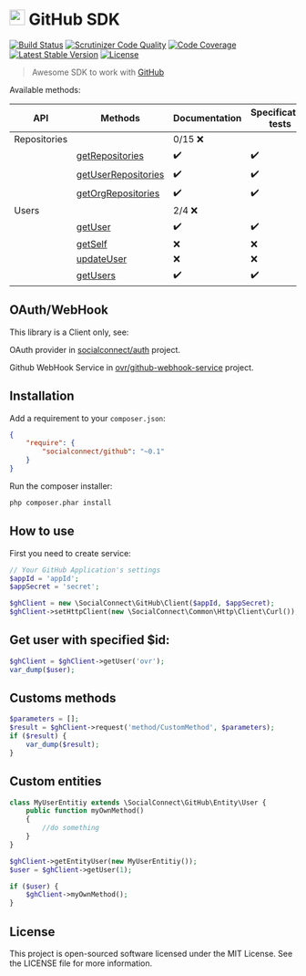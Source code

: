 # <img src="https://socialconnect.github.io/assets/icons/mark-github.svg" width="27"> GitHub SDK
[![Build Status](https://travis-ci.org/SocialConnect/github.svg)](https://travis-ci.org/SocialConnect/github)
[![Scrutinizer Code Quality](https://scrutinizer-ci.com/g/SocialConnect/github/badges/quality-score.png?b=master)](https://scrutinizer-ci.com/g/SocialConnect/github/?branch=master)
[![Code Coverage](https://scrutinizer-ci.com/g/SocialConnect/github/badges/coverage.png?b=master)](https://scrutinizer-ci.com/g/SocialConnect/github/?branch=master)
[![Latest Stable Version](https://poser.pugx.org/socialconnect/github/v/stable.svg)](https://packagist.org/packages/socialconnect/github)
[![License](https://poser.pugx.org/SocialConnect/github/license.svg)](https://packagist.org/packages/socialconnect/github)

> Awesome SDK to work with [GitHub](https://developer.github.com/)

Available methods:

| API          | Methods                                                                                        | Documentation      | Specification tests |
|--------------|------------------------------------------------------------------------------------------------|--------------------|---------------------|
| Repositories |                                                                                                | 0/15 :x:           |                     |
|              | [getRepositories](https://developer.github.com/v3/repos/#list-your-repositories)               | :heavy_check_mark: | :heavy_check_mark:  |
|              | [getUserRepositories](https://developer.github.com/v3/users/#get-the-authenticated-user)       | :heavy_check_mark: | :heavy_check_mark:  |
|              | [getOrgRepositories](https://developer.github.com/v3/users/#update-the-authenticated-user)     | :heavy_check_mark: | :heavy_check_mark:  |
| Users        |                                                                                                | 2/4 :x:            |                     |
|              | [getUser](https://developer.github.com/v3/users/#get-a-single-user)                            | :heavy_check_mark: | :heavy_check_mark:  |
|              | [getSelf](https://developer.github.com/v3/users/#get-the-authenticated-user)                   | :x:                | :x:                 |
|              | [updateUser](https://developer.github.com/v3/users/#update-the-authenticated-user)             | :x:                | :x:                 |
|              | [getUsers](https://developer.github.com/v3/users/#get-all-users)                               | :heavy_check_mark: | :heavy_check_mark:  |

## OAuth/WebHook

This library is a Client only, see:

OAuth provider in [socialconnect/auth](https://github.com/socialconnect/auth) project.

Github WebHook Service in [ovr/github-webhook-service](https://github.com/ovr/github-webhook-service) project.

## Installation

Add a requirement to your `composer.json`:

```json
{
    "require": {
        "socialconnect/github": "~0.1"
    }
}
```

Run the composer installer:

```bash
php composer.phar install
```

How to use
----------

First you need to create service:

```php
// Your GitHub Application's settings
$appId = 'appId';
$appSecret = 'secret';

$ghClient = new \SocialConnect\GitHub\Client($appId, $appSecret);
$ghClient->setHttpClient(new \SocialConnect\Common\Http\Client\Curl());
```

## Get user with specified $id:

```php
$ghClient = $ghClient->getUser('ovr');
var_dump($user);
```

## Customs methods

```php
$parameters = [];
$result = $ghClient->request('method/CustomMethod', $parameters);
if ($result) {
    var_dump($result);
}
```

## Custom entities

```php
class MyUserEntitiy extends \SocialConnect\GitHub\Entity\User {
    public function myOwnMethod()
    {
        //do something
    }
}

$ghClient->getEntityUser(new MyUserEntitiy());
$user = $ghClient->getUser(1);

if ($user) {
    $ghClient->myOwnMethod();
}
```

License
-------

This project is open-sourced software licensed under the MIT License. See the LICENSE file for more information.
